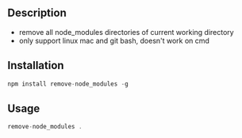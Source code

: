 ## Description
- remove all node_modules directories of current working directory
- only support linux mac and git bash, doesn't work on cmd

## Installation
```js
npm install remove-node_modules -g
```

## Usage
```js
remove-node_modules .
```
